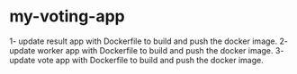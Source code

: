 # my-voting-app
1- update result app with Dockerfile to build and push the docker image.
2- update worker app with Dockerfile to build and push the docker image.
3- update vote app with Dockerfile to build and push the docker image.
